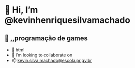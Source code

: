 # 👋 Hi, I’m @kevinhenriquesilvamachado
##  👀 ,,programação de games
- 🌱  html
- 💞️ I’m looking to collaborate on
- 📫  kevin.silva.machado@escola.pr.gv.br




<!---
kevinhenriquesilvamachado/kevinhenriquesilvamachado is a ✨ special ✨ repository because its `README.md` (this file) appears on your GitHub profile.
You can click the Preview link to take a look at your changes.
--->
